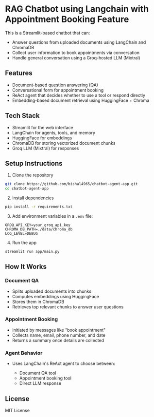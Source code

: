 # RAG Chatbot using Langchain with Appointment Booking Feature

This is a Streamlit-based chatbot that can:

* Answer questions from uploaded documents using LangChain and ChromaDB
* Collect user information to book appointments via conversation
* Handle general conversation using a Groq-hosted LLM (Mixtral)

## Features

* Document-based question answering (QA)
* Conversational form for appointment booking
* ReAct agent that decides whether to use a tool or respond directly
* Embedding-based document retrieval using HuggingFace + Chroma

## Tech Stack

* Streamlit for the web interface
* LangChain for agents, tools, and memory
* HuggingFace for embeddings
* ChromaDB for storing vectorized document chunks
* Groq LLM (Mixtral) for responses


## Setup Instructions

1. Clone the repository

```bash
git clone https://github.com/bishal4965/chatbot-agent-app.git
cd chatbot-agent-app
```

2. Install dependencies

```bash
pip install -r requirements.txt
```

3. Add environment variables in a `.env` file:

```
GROQ_API_KEY=your_groq_api_key
CHROMA_DB_PATH=./data/chroma_db
LOG_LEVEL=DEBUG
```

4. Run the app

```bash
streamlit run app/main.py
```

## How It Works

### Document QA

* Splits uploaded documents into chunks
* Computes embeddings using HuggingFace
* Stores them in ChromaDB
* Retrieves top relevant chunks to answer user questions

### Appointment Booking

* Initiated by messages like "book appointment"
* Collects name, email, phone number, and date
* Returns a summary once details are collected

### Agent Behavior

* Uses LangChain's ReAct agent to choose between:

  * Document QA tool
  * Appointment booking tool
  * Direct LLM response


## License

MIT License

